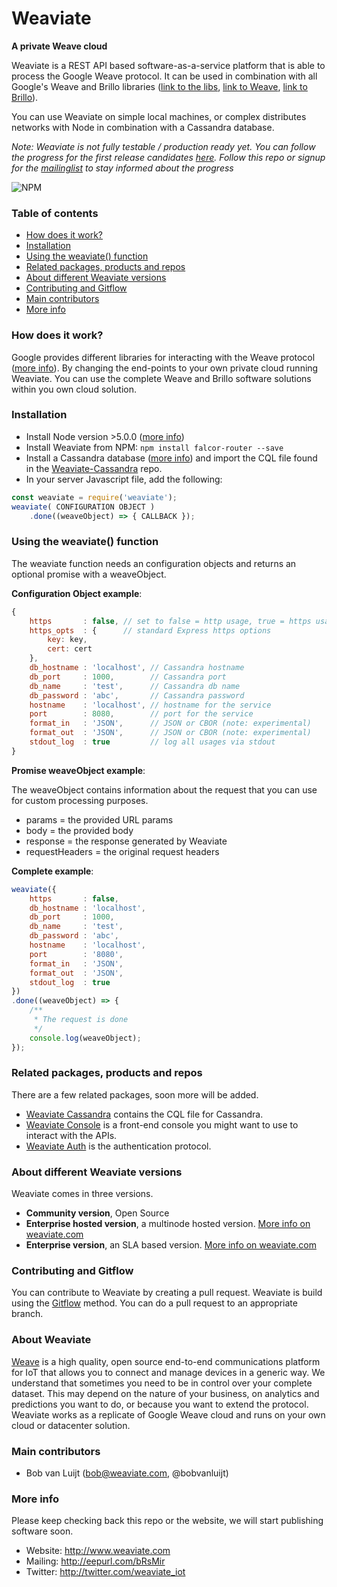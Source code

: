 # Weaviate
**A private Weave cloud**

Weaviate is a REST API based software-as-a-service platform that is able to process the Google Weave protocol. It can be used in combination with all Google's Weave and Brillo libraries ([link to the libs](https://weave.googlesource.com/), [link to Weave](https://developers.google.com/weave), [link to Brillo](https://developers.google.com/brillo)).

You can use Weaviate on simple local machines, or complex distributes networks with Node in combination with a Cassandra database.

*Note:
Weaviate is not fully testable / production ready yet. You can follow the progress for the first release candidates [here](https://github.com/weaviate/weaviate/milestones). Follow this repo or signup for the [mailinglist](http://eepurl.com/bRsMir) to stay informed about the progress*

![NPM](https://nodei.co/npm/weaviate.png?downloads=true "NPM")

### Table of contents
* [How does it work?](#)
* [Installation](#)
* [Using the weaviate() function](#)
* [Related packages, products and repos](#)
* [About different Weaviate versions](#)
* [Contributing and Gitflow](#)
* [Main contributors](#)
* [More info](#)

### How does it work?
Google provides different libraries for interacting with the Weave protocol ([more info](http://weaviate.com/)). By changing the end-points to your own private cloud running Weaviate. You can use the complete Weave and Brillo software solutions within you own cloud solution.

### Installation
- Install Node version >5.0.0 ([more info](https://nodejs.org/en/download/package-manager))
- Install Weaviate from NPM: `npm install falcor-router --save`
- Install a Cassandra database ([more info](https://www.digitalocean.com/community/tutorials/how-to-install-cassandra-and-run-a-single-node-cluster-on-ubuntu-14-04)) and import the CQL file found in the [Weaviate-Cassandra](https://github.com/weaviate/weaviate-cassandra) repo.
- In your server Javascript file, add the following:
```javascript
const weaviate = require('weaviate');
weaviate( CONFIGURATION OBJECT )
    .done((weaveObject) => { CALLBACK });
```

### Using the weaviate() function
The weaviate function needs an configuration objects and returns an optional promise with a weaveObject.

**Configuration Object example**:
```javascript
{
	https		: false, // set to false = http usage, true = https usage
	https_opts	: {      // standard Express https options
        key: key,
        cert: cert
	},
	db_hostname : 'localhost', // Cassandra hostname
	db_port 	: 1000,        // Cassandra port
	db_name 	: 'test',      // Cassandra db name
	db_password : 'abc',       // Cassandra password
	hostname 	: 'localhost', // hostname for the service
	port 	 	: 8080,        // port for the service
	format_in 	: 'JSON',      // JSON or CBOR (note: experimental)
	format_out 	: 'JSON',      // JSON or CBOR (note: experimental)
	stdout_log 	: true         // log all usages via stdout
}
```

**Promise weaveObject example**:

The weaveObject contains information about the request that you can use for custom processing purposes.
* params = the provided URL params
* body = the provided body
* response = the response generated by Weaviate
* requestHeaders = the original request headers

**Complete example**:
```javascript
weaviate({
	https		: false,
	db_hostname : 'localhost',
	db_port 	: 1000,
	db_name 	: 'test',
	db_password : 'abc',
	hostname 	: 'localhost',
	port 	 	: '8080',
	format_in 	: 'JSON',
	format_out 	: 'JSON',
	stdout_log 	: true
})
.done((weaveObject) => {
	/**
	 * The request is done
	 */
	console.log(weaveObject);
});
```

### Related packages, products and repos
There are a few related packages, soon more will be added.
- [Weaviate Cassandra](https://github.com/weaviate/weaviate-cassandra) contains the CQL file for Cassandra.
- [Weaviate Console](https://github.com/weaviate/weaviate-console) is a front-end console you might want to use to interact with the APIs.
- [Weaviate Auth](https://github.com/weaviate/weaviate-auth) is the authentication protocol.

### About different Weaviate versions
Weaviate comes in three versions.
* **Community version**, Open Source
* **Enterprise hosted version**, a multinode hosted version. [More info on weaviate.com](http://weaviate.com)
* **Enterprise version**, an SLA based version. [More info on weaviate.com](http://weaviate.com)

### Contributing and Gitflow
You can contribute to Weaviate by creating a pull request. Weaviate is build using the [Gitflow](https://www.atlassian.com/git/tutorials/comparing-workflows/gitflow-workflow) method. You can do a pull request to an appropriate branch.

### About Weaviate
[Weave](https://developers.google.com/weave) is a high quality, open source end-to-end communications platform for IoT that allows you to connect and manage devices in a generic way. We understand that sometimes you need to be in control over your complete dataset. This may depend on the nature of your business, on analytics and predictions you want to do, or because you want to extend the protocol. Weaviate works as a replicate of Google Weave cloud and runs on your own cloud or datacenter solution.

### Main contributors
- Bob van Luijt (bob@weaviate.com, @bobvanluijt)

### More info
Please keep checking back this repo or the website, we will start publishing software soon.

- Website: http://www.weaviate.com
- Mailing: http://eepurl.com/bRsMir
- Twitter: http://twitter.com/weaviate_iot